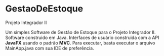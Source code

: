 # GestaoDeEstoque
Projeto Integrador II

Um simples Software de Gestão de Estoque para o Projeto Integrador II.
Software construido em Java. Interfaces de usuário construida com a API **JavaFX** usando o padrão **MVC**.
Para executar, basta executar o arquivo MainApp.java com sua IDE de preferência.
